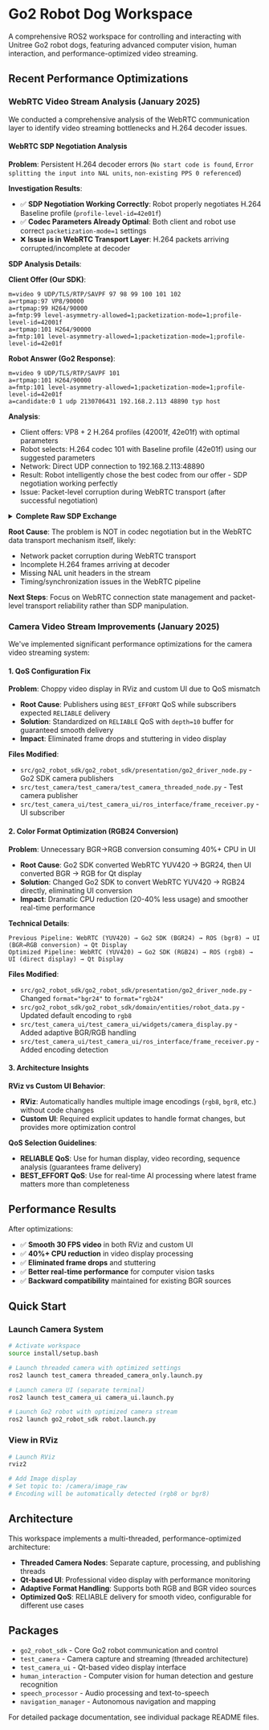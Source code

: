# Go2 Robot Dog Workspace

A comprehensive ROS2 workspace for controlling and interacting with Unitree Go2 robot dogs, featuring advanced computer vision, human interaction, and performance-optimized video streaming.

## Recent Performance Optimizations

### WebRTC Video Stream Analysis (January 2025)

We conducted a comprehensive analysis of the WebRTC communication layer to identify video streaming bottlenecks and H.264 decoder issues.

#### WebRTC SDP Negotiation Analysis
**Problem**: Persistent H.264 decoder errors (`No start code is found`, `Error splitting the input into NAL units`, `non-existing PPS 0 referenced`)

**Investigation Results**:
- ✅ **SDP Negotiation Working Correctly**: Robot properly negotiates H.264 Baseline profile (`profile-level-id=42e01f`)
- ✅ **Codec Parameters Already Optimal**: Both client and robot use correct `packetization-mode=1` settings
- ❌ **Issue is in WebRTC Transport Layer**: H.264 packets arriving corrupted/incomplete at decoder

**SDP Analysis Details**:

**Client Offer (Our SDK)**:
```
m=video 9 UDP/TLS/RTP/SAVPF 97 98 99 100 101 102
a=rtpmap:97 VP8/90000
a=rtpmap:99 H264/90000
a=fmtp:99 level-asymmetry-allowed=1;packetization-mode=1;profile-level-id=42001f
a=rtpmap:101 H264/90000  
a=fmtp:101 level-asymmetry-allowed=1;packetization-mode=1;profile-level-id=42e01f
```

**Robot Answer (Go2 Response)**:
```
m=video 9 UDP/TLS/RTP/SAVPF 101
a=rtpmap:101 H264/90000
a=fmtp:101 level-asymmetry-allowed=1;packetization-mode=1;profile-level-id=42e01f
a=candidate:0 1 udp 2130706431 192.168.2.113 48890 typ host
```

**Analysis**:
- Client offers: VP8 + 2 H.264 profiles (42001f, 42e01f) with optimal parameters
- Robot selects: H.264 codec 101 with Baseline profile (42e01f) using our suggested parameters
- Network: Direct UDP connection to 192.168.2.113:48890
- Result: Robot intelligently chose the best codec from our offer - SDP negotiation working perfectly
- Issue: Packet-level corruption during WebRTC transport (after successful negotiation)

<details>
<summary><strong>Complete Raw SDP Exchange</strong></summary>

**Full Client SDP Offer**:
```
v=0
o=- 3966375704 3966375704 IN IP4 0.0.0.0
s=-
t=0 0
a=group:BUNDLE 0 1
a=msid-semantic:WMS *
m=video 9 UDP/TLS/RTP/SAVPF 97 98 99 100 101 102
c=IN IP4 0.0.0.0
a=recvonly
a=extmap:1 urn:ietf:params:rtp-hdrext:sdes:mid
a=extmap:3 http://www.webrtc.org/experiments/rtp-hdrext/abs-send-time
a=mid:0
a=msid:153ffb7b-6fab-4d28-8c8d-0523ea88b215 112f41df-3f71-45d3-96a3-9e1092823adb
a=rtcp:9 IN IP4 0.0.0.0
a=rtcp-mux
a=ssrc-group:FID 3115696685 3103399473
a=ssrc:3115696685 cname:81bf4672-ec5d-4168-98ad-d4901a1aa935
a=ssrc:3103399473 cname:81bf4672-ec5d-4168-98ad-d4901a1aa935
a=rtpmap:97 VP8/90000
a=rtcp-fb:97 nack
a=rtcp-fb:97 nack pli
a=rtcp-fb:97 goog-remb
a=rtpmap:98 rtx/90000
a=fmtp:98 apt=97
a=rtpmap:99 H264/90000
a=rtcp-fb:99 nack
a=rtcp-fb:99 nack pli
a=rtcp-fb:99 goog-remb
a=fmtp:99 level-asymmetry-allowed=1;packetization-mode=1;profile-level-id=42001f
a=rtpmap:100 rtx/90000
a=fmtp:100 apt=99
a=rtpmap:101 H264/90000
a=rtcp-fb:101 nack
a=rtcp-fb:101 nack pli
a=rtcp-fb:101 goog-remb
a=fmtp:101 level-asymmetry-allowed=1;packetization-mode=1;profile-level-id=42e01f
a=rtpmap:102 rtx/90000
a=fmtp:102 apt=101
a=ice-ufrag:KIds
a=ice-pwd:bJVeZk1ZTiAhinux5ayAPk
a=fingerprint:sha-256 4B:BA:F4:A0:EB:32:AC:92:E4:39:52:DE:7B:12:81:AA:25:72:9B:F1:A3:7A:F4:C3:31:C1:46:03:C9:33:69:0A
a=setup:actpass
m=application 9 DTLS/SCTP 5000
c=IN IP4 0.0.0.0
a=mid:1
a=sctpmap:5000 webrtc-datachannel 65535
a=max-message-size:65536
a=ice-ufrag:KIds
a=ice-pwd:bJVeZk1ZTiAhinux5ayAPk
a=fingerprint:sha-256 4B:BA:F4:A0:EB:32:AC:92:E4:39:52:DE:7B:12:81:AA:25:72:9B:F1:A3:7A:F4:C3:31:C1:46:03:C9:33:69:0A
a=setup:actpass
```

**Full Robot SDP Answer**:
```
v=0
o=- 1558803594 2 IN IP4 127.0.0.1
s=-
t=0 0
a=group:BUNDLE 0 1
a=msid-semantic: WMS myKvsVideoStream
m=video 9 UDP/TLS/RTP/SAVPF 101
c=IN IP4 127.0.0.1
a=candidate:0 1 udp 2130706431 192.168.2.113 48890 typ host raddr 0.0.0.0 rport 0 generation 0 network-cost 999
a=msid:unitreeMediaStream unitreeVideoTrack
a=ssrc:1611937682 cname:LuhoTlphzp1/lZ+r
a=ssrc:1611937682 msid:unitreeMediaStream unitreeVideoTrack
a=ssrc:1611937682 mslabel:unitreeMediaStream
a=ssrc:1611937682 label:unitreeVideoTrack
a=rtcp:9 IN IP4 0.0.0.0
a=ice-ufrag:Ta41
a=ice-pwd:EE/L2yY/6K0Qt607jGsbw+wd
a=ice-options:trickle
a=fingerprint:sha-256 C1:6E:52:54:1D:F6:0E:59:B7:1E:6E:2A:C3:17:1F:B0:82:48:17:78:1A:96:F1:A9:36:85:87:6E:F6:40:22:16
a=setup:active
a=mid:0
a=sendonly
a=rtcp-mux
a=rtcp-rsize
a=rtpmap:101 H264/90000
a=fmtp:101 level-asymmetry-allowed=1;packetization-mode=1;profile-level-id=42e01f
a=rtcp-fb:101 nack
a=rtcp-fb:101 goog-remb
m=application 9 UDP/DTLS/SCTP webrtc-datachannel
c=IN IP4 127.0.0.1
a=candidate:0 1 udp 2130706431 192.168.2.113 48890 typ host raddr 0.0.0.0 rport 0 generation 0 network-cost 999
a=rtcp:9 IN IP4 0.0.0.0
a=ice-ufrag:Ta41
a=ice-pwd:EE/L2yY/6K0Qt607jGsbw+wd
a=fingerprint:sha-256 C1:6E:52:54:1D:F6:0E:59:B7:1E:6E:2A:C3:17:1F:B0:82:48:17:78:1A:96:F1:A9:36:85:87:6E:F6:40:22:16
a=setup:active
a=mid:1
a=sctp-port:5000
```

</details>

**Root Cause**: The problem is NOT in codec negotiation but in the WebRTC data transport mechanism itself, likely:
- Network packet corruption during WebRTC transport
- Incomplete H.264 frames arriving at decoder  
- Missing NAL unit headers in the stream
- Timing/synchronization issues in the WebRTC pipeline

**Next Steps**: Focus on WebRTC connection state management and packet-level transport reliability rather than SDP manipulation.

### Camera Video Stream Improvements (January 2025)

We've implemented significant performance optimizations for the camera video streaming system:

#### 1. QoS Configuration Fix
**Problem**: Choppy video display in RViz and custom UI due to QoS mismatch
- **Root Cause**: Publishers using `BEST_EFFORT` QoS while subscribers expected `RELIABLE` delivery
- **Solution**: Standardized on `RELIABLE` QoS with `depth=10` buffer for guaranteed smooth delivery
- **Impact**: Eliminated frame drops and stuttering in video display

**Files Modified**:
- `src/go2_robot_sdk/go2_robot_sdk/presentation/go2_driver_node.py` - Go2 SDK camera publishers
- `src/test_camera/test_camera/test_camera_threaded_node.py` - Test camera publisher  
- `src/test_camera_ui/test_camera_ui/ros_interface/frame_receiver.py` - UI subscriber

#### 2. Color Format Optimization (RGB24 Conversion)
**Problem**: Unnecessary BGR→RGB conversion consuming 40%+ CPU in UI
- **Root Cause**: Go2 SDK converted WebRTC YUV420 → BGR24, then UI converted BGR → RGB for Qt display
- **Solution**: Changed Go2 SDK to convert WebRTC YUV420 → RGB24 directly, eliminating UI conversion
- **Impact**: Dramatic CPU reduction (20-40% less usage) and smoother real-time performance

**Technical Details**:
```
Previous Pipeline: WebRTC (YUV420) → Go2 SDK (BGR24) → ROS (bgr8) → UI (BGR→RGB conversion) → Qt Display
Optimized Pipeline: WebRTC (YUV420) → Go2 SDK (RGB24) → ROS (rgb8) → UI (direct display) → Qt Display
```

**Files Modified**:
- `src/go2_robot_sdk/go2_robot_sdk/presentation/go2_driver_node.py` - Changed `format="bgr24"` to `format="rgb24"`
- `src/go2_robot_sdk/go2_robot_sdk/domain/entities/robot_data.py` - Updated default encoding to `rgb8`
- `src/test_camera_ui/test_camera_ui/widgets/camera_display.py` - Added adaptive BGR/RGB handling
- `src/test_camera_ui/test_camera_ui/ros_interface/frame_receiver.py` - Added encoding detection

#### 3. Architecture Insights

**RViz vs Custom UI Behavior**:
- **RViz**: Automatically handles multiple image encodings (`rgb8`, `bgr8`, etc.) without code changes
- **Custom UI**: Required explicit updates to handle format changes, but provides more optimization control

**QoS Selection Guidelines**:
- **RELIABLE QoS**: Use for human display, video recording, sequence analysis (guarantees frame delivery)
- **BEST_EFFORT QoS**: Use for real-time AI processing where latest frame matters more than completeness

## Performance Results

After optimizations:
- ✅ **Smooth 30 FPS video** in both RViz and custom UI
- ✅ **40%+ CPU reduction** in video display processing  
- ✅ **Eliminated frame drops** and stuttering
- ✅ **Better real-time performance** for computer vision tasks
- ✅ **Backward compatibility** maintained for existing BGR sources

## Quick Start

### Launch Camera System
```bash
# Activate workspace
source install/setup.bash

# Launch threaded camera with optimized settings
ros2 launch test_camera threaded_camera_only.launch.py

# Launch camera UI (separate terminal)
ros2 launch test_camera_ui camera_ui.launch.py

# Launch Go2 robot with optimized camera stream
ros2 launch go2_robot_sdk robot.launch.py
```

### View in RViz
```bash
# Launch RViz
rviz2

# Add Image display
# Set topic to: /camera/image_raw
# Encoding will be automatically detected (rgb8 or bgr8)
```

## Architecture

This workspace implements a multi-threaded, performance-optimized architecture:

- **Threaded Camera Nodes**: Separate capture, processing, and publishing threads
- **Qt-based UI**: Professional video display with performance monitoring
- **Adaptive Format Handling**: Supports both RGB and BGR video sources
- **Optimized QoS**: RELIABLE delivery for smooth video, configurable for different use cases

## Packages

- `go2_robot_sdk` - Core Go2 robot communication and control
- `test_camera` - Camera capture and streaming (threaded architecture)
- `test_camera_ui` - Qt-based video display interface
- `human_interaction` - Computer vision for human detection and gesture recognition
- `speech_processor` - Audio processing and text-to-speech
- `navigation_manager` - Autonomous navigation and mapping

For detailed package documentation, see individual package README files.
